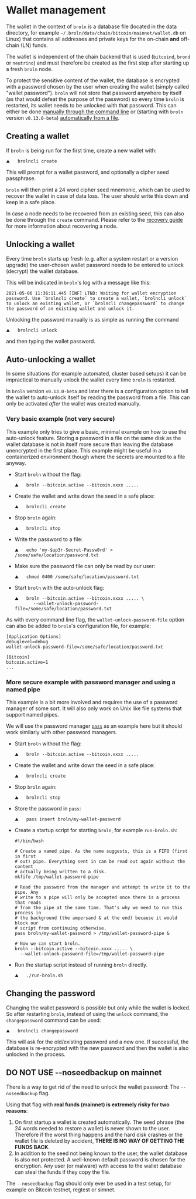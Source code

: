 # Wallet management

The wallet in the context of `broln` is a database file (located in the data
directory, for example `~/.broln/data/chain/bitcoin/mainnet/wallet.db` on Linux)
that contains all addresses and private keys for the on-chain **and** off-chain
(LN) funds.

The wallet is independent of the chain backend that is used (`bitcoind`, `brond`
or `neutrino`) and must therefore be created as the first step after starting
up a fresh `broln` node.

To protect the sensitive content of the wallet, the database is encrypted with
a password chosen by the user when creating the wallet (simply called "wallet
password"). `broln` will not store that password anywhere by itself (as that would
defeat the purpose of the password) so every time `broln` is restarted, its wallet
needs to be unlocked with that password. This can either be done [manually
through the command line](#unlocking-a-wallet) or (starting with `broln` version
`v0.13.0-beta`) [automatically from a file](#auto-unlocking-a-wallet).

## Creating a wallet

If `broln` is being run for the first time, create a new wallet with:
```shell
⛰   brolncli create
```
This will prompt for a wallet password, and optionally a cipher seed
passphrase.

`broln` will then print a 24 word cipher seed mnemonic, which can be used to
recover the wallet in case of data loss. The user should write this down and
keep in a safe place.

In case a node needs to be recovered from an existing seed, this can also be
done through the `create` command. Please refer to the
[recovery guide](recovery.md) for more information about recovering a node.

## Unlocking a wallet

Every time `broln` starts up fresh (e.g. after a system restart or a version
upgrade) the user-chosen wallet password needs to be entered to unlock (decrypt)
the wallet database.

This will be indicated in `broln`'s log with a message like this:

```text
2021-05-06 11:36:11.445 [INF] LTND: Waiting for wallet encryption password. Use `brolncli create` to create a wallet, `brolncli unlock` to unlock an existing wallet, or `brolncli changepassword` to change the password of an existing wallet and unlock it.
```

Unlocking the password manually is as simple as running the command
```shell
⛰   brolncli unlock
```
and then typing the wallet password.

## Auto-unlocking a wallet

In some situations (for example automated, cluster based setups) it can be
impractical to manually unlock the wallet every time `broln` is restarted.

In `broln` version `v0.13.0-beta` and later there is a configuration option to
tell the wallet to auto-unlock itself by reading the password from a file. This
can only be activated _after_ the wallet was created manually.

### Very basic example (not very secure)

This example only tries to give a basic, minimal example on how to use the
auto-unlock feature. Storing a password in a file on the same disk as the wallet
database is not in itself more secure than leaving the database unencrypted in
the first place. This example might be useful in a containerized environment
though where the secrets are mounted to a file anyway.

- Start `broln` without the flag:
  ```shell
  ⛰   broln --bitcoin.active --bitcoin.xxxx .....
  ```
- Create the wallet and write down the seed in a safe place:
  ```shell
  ⛰   brolncli create
  ```
- Stop `broln` again:
  ```shell
  ⛰   brolncli stop
  ```
- Write the password to a file:
  ```shell
  ⛰   echo 'my-$up3r-Secret-Passw0rd' > /some/safe/location/password.txt
  ```
- Make sure the password file can only be read by our user:
  ```shell
  ⛰   chmod 0400 /some/safe/location/password.txt
  ```
- Start `broln` with the auto-unlock flag:
  ```shell
  ⛰   broln --bitcoin.active --bitcoin.xxxx ..... \
         --wallet-unlock-password-file=/some/safe/location/password.txt
  ```

As with every command line flag, the `wallet-unlock-password-file` option can
also be added to `broln`'s configuration file, for example:

```text
[Application Options]
debuglevel=debug
wallet-unlock-password-file=/some/safe/location/password.txt

[Bitcoin]
bitcoin.active=1
...
```

### More secure example with password manager and using a named pipe

This example is a bit more involved and requires the use of a password manager
of some sort. It will also only work on Unix like file systems that support
named pipes.

We will use the password manager [`pass`](https://www.passwordstore.org/) as an
example here but it should work similarly with other password managers.

- Start `broln` without the flag:
  ```shell
  ⛰   broln --bitcoin.active --bitcoin.xxxx .....
  ```
- Create the wallet and write down the seed in a safe place:
  ```shell
  ⛰   brolncli create
  ```
- Stop `broln` again:
  ```shell
  ⛰   brolncli stop
  ```
- Store the password in `pass`:
  ```shell
  ⛰   pass insert broln/my-wallet-password
  ```
- Create a startup script for starting `broln`, for example `run-broln.sh`:
  ```shell
  #!/bin/bash

  # Create a named pipe. As the name suggests, this is a FIFO (first in first
  # out) pipe. Everything sent in can be read out again without the content
  # actually being written to a disk.
  mkfifo /tmp/wallet-password-pipe
  
  # Read the password from the manager and attempt to write it to the pipe. Any
  # write to a pipe will only be accepted once there is a process that reads
  # from the pipe at the same time. That's why we need to run this process in
  # the background (the ampersand & at the end) because it would block our
  # script from continuing otherwise.
  pass broln/my-wallet-password > /tmp/wallet-password-pipe &
  
  # Now we can start broln.
  broln --bitcoin.active --bitcoin.xxxx ..... \
    --wallet-unlock-password-file=/tmp/wallet-password-pipe
  ```
- Run the startup script instead of running `broln` directly.
  ```shell
  ⛰   ./run-broln.sh
  ```

## Changing the password

Changing the wallet password is possible but only while the wallet is locked.
So after restarting `broln`, instead of using the `unlock` command, the
`changepassword` command can be used:

```shell
⛰   brolncli changepassword
```

This will ask for the old/existing password and a new one. If successful, the
database is re-encrypted with the new password and then the wallet is also
unlocked in the process.

## DO NOT USE --noseedbackup on mainnet

There is a way to get rid of the need to unlock the wallet password: The
`--noseedbackup` flag.

Using that flag with **real funds (mainnet) is extremely risky for two reasons**:
1. On first startup a wallet is created automatically. The seed phrase (the 24
   words needed to restore a wallet) is never shown to the user. Therefore if
   the worst thing happens and the hard disk crashes or the wallet file is
   deleted by accident, **THERE IS NO WAY OF GETTING THE FUNDS BACK**.
2. In addition to the seed not being known to the user, the wallet database is
   also not protected. A well-known default password is chosen for the
   encryption. Any user (or malware) with access to the wallet database can
   steal the funds if they copy the file.

The `--noseedbackup` flag should only ever be used in a test setup, for example
on Bitcoin testnet, regtest or simnet.
